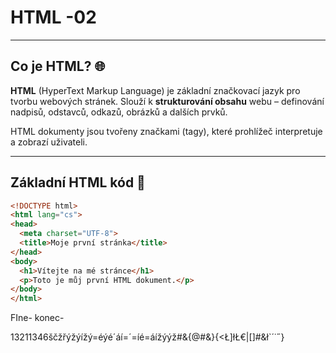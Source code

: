 # HTML -02

---

## Co je HTML? 🌐

**HTML** (HyperText Markup Language) je základní značkovací jazyk pro tvorbu webových stránek. Slouží k **strukturování obsahu** webu – definování nadpisů, odstavců, odkazů, obrázků a dalších prvků.

HTML dokumenty jsou tvořeny značkami (tagy), které prohlížeč interpretuje a zobrazí uživateli.

---

## Základní HTML kód 📄

```html
<!DOCTYPE html>
<html lang="cs">
<head>
  <meta charset="UTF-8">
  <title>Moje první stránka</title>
</head>
<body>
  <h1>Vítejte na mé stránce</h1>
  <p>Toto je můj první HTML dokument.</p>
</body>
</html>
```

FIne- konec-

13211346ščžřýžýížý=éýé´áí=´=íé=áížýýž#&{@#&}{<Ł]łŁ€|[]#&ł`´$˙˝$}